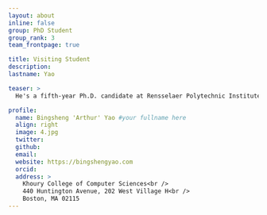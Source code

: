 ```yaml
---
layout: about
inline: false
group: PhD Student
group_rank: 3
team_frontpage: true

title: Visiting Student
description:
lastname: Yao

teaser: >
  He's a fifth-year Ph.D. candidate at Rensselaer Polytechnic Institute (Advisor: Prof. Jim Hendler) in Computer Science. His research interests lie at the intersection of NLP and HCI, currently focusing on enhancing human-AI collaborative workflow in various real-world scenarios.

profile:
  name: Bingsheng 'Arthur' Yao #your fullname here
  align: right
  image: 4.jpg
  twitter:
  github:
  email:
  website: https://bingshengyao.com
  orcid:
  address: >
    Khoury College of Computer Sciences<br />
    440 Huntington Avenue, 202 West Village H<br />
    Boston, MA 02115
---
```

